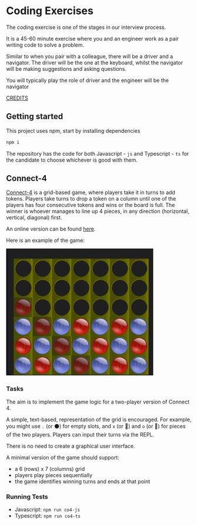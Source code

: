 # Coding Exercises

The coding exercise is one of the stages in our interview process.

It is a 45-60 minute exercise where you and an engineer work as a pair writing code to solve a problem.

Similar to when you pair with a colleague, there will be a driver and a navigator. The driver will be the one at the keyboard, whilst the navigator will be making suggestions and asking questions.

You will typically play the role of driver and the engineer will be the navigator

[CREDITS](https://github.com/guardian/coding-exercises)

## Getting started

This project uses npm, start by installing dependencies

```bash
npm i
```

The repository has the code for both Javascript - `js` and Typescript - `ts` for the candidate to choose whichever is good with them.

## Connect-4

[Connect-4](https://en.wikipedia.org/wiki/Connect_Four) is a grid-based game, where players take it in turns to add
tokens. Players take turns to drop a token on a column until one of the players has four consecutive tokens and wins or the board is full.
The winner is whoever manages to line up 4 pieces, in any direction (horizontal, vertical, diagonal) first.

An online version can be found [here](https://www.mathsisfun.com/games/connect4.html).

Here is an example of the game:

![example-game-image](assets/conenct-4.png)

### Tasks

The aim is to implement the game logic for a two-player version of Connect 4.

A simple, text-based, representation of the grid is encouraged. For example, you might use `.` (or ⚫️) for empty slots, and `x` (or 🔴)
and `o` (or 🔵) for pieces of the two players. Players can input their turns
via the REPL.

There is no need to create a graphical user interface.

A minimal version of the game should support:

- a 6 (rows) x 7 (columns) grid
- players play pieces sequentially
- the game identifies winning turns and ends at that point

### Running Tests

- Javascript: `npm run co4-js`
- Typescript: `npm run co4-ts`
